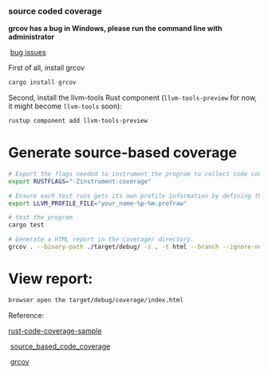 ### source coded coverage

**grcov has a bug in Windows, please run the command line with administrator**

​	[bug issues](https://github.com/mozilla/grcov/issues/561)


First of all, install grcov
```sh
cargo install grcov
```

Second, install the llvm-tools Rust component (`llvm-tools-preview` for now, it might become `llvm-tools` soon):
```sh
rustup component add llvm-tools-preview
```

# Generate source-based coverage

```sh
# Export the flags needed to instrument the program to collect code coverage.
export RUSTFLAGS="-Zinstrument-coverage"

# Ensure each test runs gets its own profile information by defining the LLVM_PROFILE_FILE environment variable (%p will be replaced by the process ID, and %m by the binary signature):
export LLVM_PROFILE_FILE="your_name-%p-%m.profraw"

# test the program 
cargo test

# Generate a HTML report in the coverage/ directory.
grcov . --binary-path ./target/debug/ -s . -t html --branch --ignore-not-existing -o ./target/debug/coverage/
```

# View report:
```sh
browser open the target/debug/coverage/index.html
```
Reference:

​[rust-code-coverage-sample](https://github.com/marco-c/rust-code-coverage-sample)

​	[source_based_code_coverage](https://doc.rust-lang.org/beta/unstable-book/compiler-flags/source-based-code-coverage.html#running-the-instrumented-binary-to-generate-raw-coverage-profiling-data)

​	[grcov](https://github.com/mozilla/grcov)
